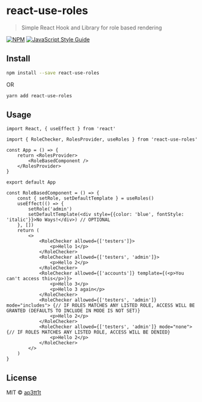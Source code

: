 # react-use-roles

> Simple React Hook and Library for role based rendering

[![NPM](https://img.shields.io/npm/v/react-use-roles.svg)](https://www.npmjs.com/package/react-use-roles) [![JavaScript Style Guide](https://img.shields.io/badge/code_style-standard-brightgreen.svg)](https://standardjs.com)

## Install

```bash
npm install --save react-use-roles
```
OR
```bash
yarn add react-use-roles
```

## Usage

```tsx
import React, { useEffect } from 'react'

import { RoleChecker, RolesProvider, useRoles } from 'react-use-roles'

const App = () => {
	return <RolesProvider>
		<RoleBasedComponent />
	</RolesProvider>
}

export default App

const RoleBasedComponent = () => {
	const { setRole, setDefaultTemplate } = useRoles()
	useEffect(() => {
		setRole('admin')
		setDefaultTemplate(<div style={{color: 'blue', fontStyle: 'italic'}}>No Ways!</div>) // OPTIONAL
	}, [])
	return (
		<>
			<RoleChecker allowed={['testers']}>
				<p>Hello 1</p>
			</RoleChecker>
			<RoleChecker allowed={['testers', 'admin']}>
				<p>Hello 2</p>
			</RoleChecker>
			<RoleChecker allowed={['accounts']} template={(<p>You can't access this</p>)}>
				<p>Hello 3</p>
				<p>Hello 3 again</p>
			</RoleChecker>
			<RoleChecker allowed={['testers', 'admin']} mode="includes"> {// IF ROLES MATCHES ANY LISTED ROLE, ACCESS WILL BE GRANTED (DEFAULTS TO INCLUDE IN MODE IS NOT SET)}
				<p>Hello 2</p>
			</RoleChecker>
			<RoleChecker allowed={['testers', 'admin']} mode="none"> {// IF ROLES MATCHES ANY LISTED ROLE, ACCESS WILL BE DENIED}
				<p>Hello 2</p>
			</RoleChecker>
		</>
	)
}
```

## License

MIT © [ap3tt1t](https://github.com/ap3tt1t)
